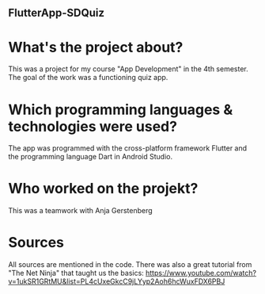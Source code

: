 ## FlutterApp-SDQuiz

# What's the project about?
This was a project for my course "App Development" in the 4th semester. The goal of the work was a functioning quiz app.

# Which programming languages & technologies were used?
The app was programmed with the cross-platform framework Flutter and the programming language Dart in Android Studio. 

# Who worked on the projekt?
This was a teamwork with Anja Gerstenberg

# Sources
All sources are mentioned in the code. There was also a great tutorial from "The Net Ninja" that taught us the basics: https://www.youtube.com/watch?v=1ukSR1GRtMU&list=PL4cUxeGkcC9jLYyp2Aoh6hcWuxFDX6PBJ

